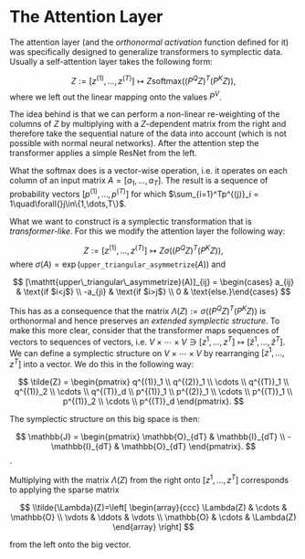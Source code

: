 # The Attention Layer

The attention layer (and the *orthonormal activation* function defined for it) was specifically designed to generalize transformers to symplectic data. 
Usually a self-attention layer takes the following form: 

$$
Z := [z^{(1)}, \ldots, z^{(T)}] \mapsto Z\mathrm{softmax}((P^QZ)^T(P^KZ)),
$$
where we left out the linear mapping onto the values $P^V$. 

The idea behind is that we can perform a non-linear re-weighting of the columns of $Z$ by multiplying with a $Z$-dependent matrix from the right and therefore take the sequential nature of the data into account (which is not possible with normal neural networks). After the attention step the transformer applies a simple ResNet from the left.

What the softmax does is a vector-wise operation, i.e. it operates on each column of an input matrix $A = [a_1, \ldots, a_T]$. The result is a sequence of probability vectors $[p^{(1)}, \ldots, p^{(T)}]$ for which $\sum_{i=1}^Tp^{(j)}_i = 1\quad\forall{}j\in\{1,\dots,T\}$. 

What we want to construct is a symplectic transformation that is *transformer-like*. For this we modify the attention layer the following way: 

$$
Z := [z^{(1)}, \ldots, z^{(T)}] \mapsto Z\sigma((P^QZ)^T(P^KZ)),
$$
where $\sigma(A) = \exp(\mathtt{upper\_triangular\_asymmetrize}(A))$ and 

$$
[\mathtt{upper\_triangular\_asymmetrize}(A)]_{ij} = \begin{cases} a_{ij} & \text{if $i<j$}  \\ -a_{ji} & \text{if $i>j$} \\ 0 & \text{else.}\end{cases}
$$

This has as a consequence that the matrix $\Lambda(Z) := \sigma((P^QZ)^T(P^KZ))$ is orthonormal and hence preserves an *extended symplectic structure*. To make this more clear, consider that the transformer maps sequences of vectors to sequences of vectors, i.e. $V\times\cdots\times{}V \ni [z^1, \ldots, z^T] \mapsto [\hat{z}^1, \ldots, \hat{z}^T]$. We can define a symplectic structure on $V\times\cdots\times{}V$ by rearranging $[z^1, \ldots, z^T]$ into a vector. We do this in the following way: 

$$
\tilde{Z} = \begin{pmatrix} q^{(1)}_1 \\ q^{(2)}_1 \\ \cdots \\ q^{(T)}_1 \\ q^{(1)}_2 \\ \cdots \\ q^{(T)}_d \\ p^{(1)}_1 \\ p^{(2)}_1 \\ \cdots \\ p^{(T)}_1 \\ p^{(1)}_2 \\ \cdots \\ p^{(T)}_d \end{pmatrix}.
$$

The symplectic structure on this big space is then: 

$$
\mathbb{J} =  \begin{pmatrix}
    \mathbb{O}_{dT} & \mathbb{I}_{dT} \\
    -\mathbb{I}_{dT} & \mathbb{O}_{dT}
\end{pmatrix}.
$$. 

Multiplying with the matrix $\Lambda(Z)$ from the right onto $[z^1, \ldots, z^T]$ corresponds to applying the sparse matrix 

$$
\\tilde{\Lambda}(Z)=\left[
\begin{array}{ccc}
   \Lambda(Z) & \cdots & \mathbb{O} \\
   \vdots & \ddots & \vdots \\
   \mathbb{O} & \cdots & \Lambda(Z) 
   \end{array}
\right]
$$

from the left onto the big vector. 
